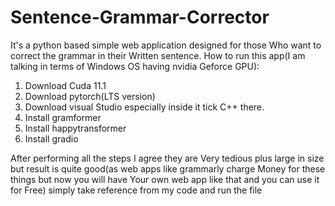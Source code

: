 # Sentence-Grammar-Corrector
It's a python based simple web application designed
for those Who want to correct the grammar in their
Written sentence. 
How to run this app(I am talking in terms of
Windows OS having nvidia Geforce GPU):
1) Download Cuda 11.1
2) Download pytorch(LTS version) 
3) Download visual Studio especially inside it tick
   C++ there.
4) Install gramformer
5) Install happytransformer
6) Install gradio

After performing all the steps I agree they are 
Very tedious plus large in size but result is
quite good(as web apps like grammarly charge 
Money for these things but now you will have
Your own web app like that and you can use it for 
Free) simply take reference from my code and run
the file
